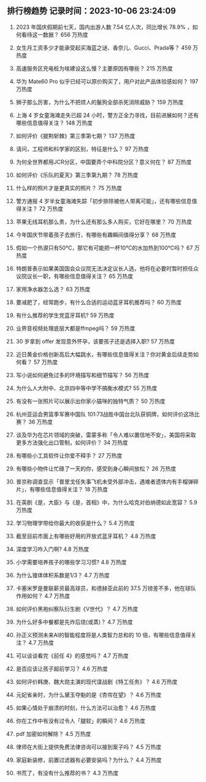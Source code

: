 
## 排行榜趋势 记录时间：2023-10-06 23:24:09
  
  1. 2023 年国庆假期前七天，国内出游人数 7.54 亿人次，同比增长 78.9% ，如何看待这一数据？ 656 万热度
    
  2. 女生月工资多少才能承受起买海蓝之谜、香奈儿、Gucci、Prada等？ 459 万热度
    
  3. 高速服务区充电桩为啥建设这么慢？主要原因有哪些？ 215 万热度
    
  4. 华为 Mate60 Pro 似乎已经可以原价购买了，用户对此产品体验感如何？ 197 万热度
    
  5. 狮子那么厉害，为什么不把烦人的鬣狗全部杀死消除威胁？ 159 万热度
    
  6. 上海 4 岁女童海滩走失已超 24 小时，警方正全力寻找，目前进展如何？还有哪些信息值得关注？ 148 万热度
    
  7. 如何评价《披荆斩棘》第三季第七期？ 137 万热度
    
  8. 请问，工程师和科学家的区别，特征是什么？ 97 万热度
    
  9. 为何全世界都用JCR分区，中国要弄个中科院分区？意义何在？ 87 万热度
    
  10. 如何评价《乐队的夏天》第三季第九期？ 78 万热度
    
  11. 什么样的照片才是更真实的照片？ 75 万热度
    
  12. 警方通报 4 岁半女童海滩失踪「初步排除被他人带离可能」，还有哪些信息值得关注？ 72 万热度
    
  13. 苹果无线耳机那么贵，为什么还有那么多人购买，它好在哪里？ 70 万热度
    
  14. 今年国庆节带着孩子去旅行，有哪些有趣瞬间值得分享？ 68 万热度
    
  15. 假如一个热源只有50℃，那它有可能把一杯10℃的水加热到100℃吗？ 67 万热度
    
  16. 特朗普表示如果美国国会众议院无法决定议长人选，他将在必要时暂时担任众议院议长一职，有哪些信息值得关注？ 65 万热度
    
  17. 家用净水器怎么选？ 63 万热度
    
  18. 要减肥了，经常跑步，有什么合适的运动蓝牙耳机推荐吗？ 60 万热度
    
  19. 有什么推荐的学生党蓝牙耳机? 59 万热度
    
  20. 业界音视频处理底层大都是ffmpeg吗？ 59 万热度
    
  21. 30 岁拿到 offer 发现意外怀孕，该要孩子还是选择入职? 57 万热度
    
  22. 近日黄金价格创新高后大幅跳水，有哪些信息值得关注？你对黄金后续走势如何看？ 57 万热度
    
  23. 写小说如何避免过多的环境描写和细节描写？ 56 万热度
    
  24. 为什么人大附中、北京四中等中学不搞衡水模式? 55 万热度
    
  25. 有没有一张照片可以展示出你家小猫咪的独特气质？ 50 万热度
    
  26. 杭州亚运会男篮季军赛中国队 101:73战胜中国台北队获铜牌，如何评价这场比赛？ 36 万热度
    
  27. 谈及华为在芯片领域的突破，雷蒙多称「令人难以置信地不安」，美国将采取更多方法强化出口管制，如何评价？ 34 万热度
    
  28. 有哪些小工具软件让你爱不释手？ 27 万热度
    
  29. 有哪些小物件让忙碌了一天的你，感受到身心瞬间放松？ 26 万热度
    
  30. 普京称调查显示「普里戈任失事飞机未受外部冲击，遇难者遗体内有手榴弹碎片」，有哪些信息值得关注？ 18 万热度
    
  31. 在英剧《是，大臣》与《是，首相》中，为什么哈克对伯纳德如此宽容？ 5.9 万热度
    
  32. 学习物理学带给你最大的收获是什么？ 5.4 万热度
    
  33. 截至目前市面上有哪些好用的开放式蓝牙耳机？ 4.8 万热度
    
  34. 深度学习咋入门啊? 4.8 万热度
    
  35. 小学需要培养孩子的哪些学习习惯? 4.8 万热度
    
  36. 为什么锥体体积系数是1/3？ 4.7 万热度
    
  37. 卡塞米罗是曼联薪资最高球员，和德赫亚此前的 37.5 万镑差不多，他在球队作用如何？ 4.7 万热度
    
  38. 如何评价黑袍纠察队衍生剧《V世代》？ 4.7 万热度
    
  39. 为什么好多中餐都是先炸后烧(或蒸)？ 4.7 万热度
    
  40. 孙正义预测未来AI的智能程度将是人类智力总和的 10 倍，有哪些信息值得关注？ 4.7 万热度
    
  41. 可以谈谈看完《前任 4》的感觉吗？ 4.7 万热度
    
  42. 是否应该让孩子超前学习？ 4.6 万热度
    
  43. 如何评价韩庚、魏大勋主演的现代谍战剧《特工任务》？ 4.6 万热度
    
  44. 元妃省亲时，为什么黛玉夺魁的是《杏帘在望》？ 4.6 万热度
    
  45. 如果心情处于崩溃的时刻，什么方法可以治愈？ 4.6 万热度
    
  46. 你在工作中有没有过令人「腿软」的瞬间？ 4.6 万热度
    
  47. pdf 加密如何解除？ 4.5 万热度
    
  48. 律师在大街上提供免费法律咨询可以接到案子吗？ 4.5 万热度
    
  49. 家庭新装修，前置过滤器有必要安装吗？为什么？ 4.4 万热度
    
  50. 书荒了，有没有什么推荐的书？ 4.3 万热度
    